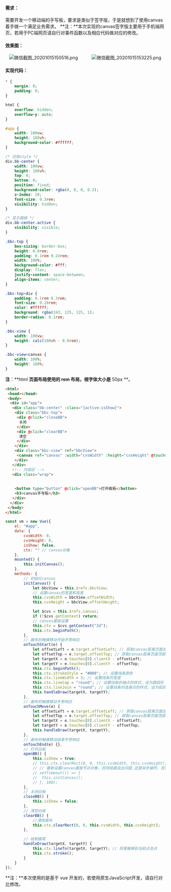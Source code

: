 #### 需求：
需要开发一个移动端的手写板，要求是类似于签字版，于是就想到了使用canvas着手做一个满足业务需求。
**注：**本次实现的canvas签字版主要用于手机端网页，若用于PC端网页请自行对事件函数以及相应代码做对应的修改。
#### 效果图：
    ![微信截图_20201015150516.png](https://cdn.nlark.com/yuque/0/2020/png/271255/1602748620784-7996ad20-90b0-4a61-a1f4-0880fc86aeca.png#align=left&display=inline&height=568&originHeight=568&originWidth=320&size=6188&status=done&style=stroke&width=320)           ![微信截图_20201015153225.png](https://cdn.nlark.com/yuque/0/2020/png/271255/1602748753688-6efe5e85-2137-4a86-9fd6-82a1c3962cf7.png#align=left&display=inline&height=568&originHeight=568&originWidth=320&size=11022&status=done&style=stroke&width=320)
#### 实现代码：
```css
* {
    margin: 0;
    padding: 0;
}

html {
    overflow: hidden;
    overflow-y: auto;
}

#app {
    width: 100vw;
    height: 100vh;
    background-color: #ffffff;
}

/* 白板style */
div.bb-center {
    width: 100vw;
    height: 100vh;
    top: 0;
    bottom: 0;
    position: fixed;
    background-color: rgba(0, 0, 0, 0.2);
    z-index: 10;
    font-size: 0.3rem;
    visibility: hidden;
}

/* 显示画板 */
div.bb-center.active {
    visibility: visible;
}

.bbc-top {
    box-sizing: border-box;
    height: 0.8rem;
    padding: 0.1rem 0.24rem;
    width: 100%;
    background-color: #fff;
    display: flex;
    justify-content: space-between;
    align-items: center;
}

.bbc-top>div {
    padding: 0.1rem 0.3rem;
    font-size: 0.28rem;
    color: #ffffff;
    background: rgba(243, 125, 125, 1);
    border-radius: 0.1rem;
}

.bbc-view {
    width: 100vw;
    height: calc(100vh - 0.8rem);
}

.bbc-view>canvas {
    width: 100%;
    height: 100%;
}
```
**注**：**html **页面布局使用的 **rem 布局**，根字体大小是** 50px **。
```html
<html>
 <head></head>
 <body>
  <div id="app"> 
   <div class="bb-center" :class="{active:isShow}"> 
    <div class="bbc-top"> 
     <div @click="closeBB">
      关闭
     </div> 
     <div @click="clearBB">
      清空
     </div> 
    </div> 
    <div class="bbc-view" ref="bbcView"> 
     <canvas ref="canvas" :width="cvsWidth" :height="cvsHeight" @touchstart="onTouchStart" @touchmove="onTouchMove" @touchend="onTouchEnd"></canvas> 
    </div> 
   </div> 
   <!-- 内容区 --> 
   <div class="wrap"> 
    
 
    <button type="button" @click="openBB">打开画板</button> 
    <h3>canvas手写板</h3> 
   </div>
  </div>
 </body>
</html>
```
```javascript
const vm = new Vue({
    el: "#app",
    data: {
        cvsWidth: 0,
        cvsHeight: 0,
        isShow: false,
        ctx: "" // canvas对象
    },
    mounted() {
        this.initCanvas();
    },
    methods: {
        // 初始化canvas
        initCanvas() {
            let bbcView = this.$refs.bbcView;
            // 设置canvas的宽度和高度
            this.cvsWidth = bbcView.offsetWidth;
            this.cvsHeight = bbcView.offsetHeight;

            let $cvs = this.$refs.canvas;
            if (!$cvs.getContext) return;
            // canvas基础设置
            this.ctx = $cvs.getContext("2d");
            this.ctx.beginPath();
        },
        // 画布的触摸移动开始手势响应
        onTouchStart(e) {
            let offsetLeft = e.target.offsetLeft; // 获取canvas距离页面左边的距离
            let offsetTop = e.target.offsetTop; // 获取canvas距离页面顶部的距离
            let targetX = e.touches[0].clientX - offsetLeft;
            let targetY = e.touches[0].clientY - offsetTop;
            this.ctx.beginPath();
            this.ctx.strokeStyle = "#000"; // 设置线条颜色
            this.ctx.lineWidth = 3; // 设置线条的宽度
            this.ctx.lineCap = "round"; // 设置线条的端点的样式，设为圆弧形
            this.ctx.lineJoin = "round"; // 设置线条的连接点的样式，设为弧形
            this.handleDraw(targetX, targetY);
        },
        // 画布的触摸移动手势响应
        onTouchMove(e) {
            let offsetLeft = e.target.offsetLeft; // 获取canvas距离页面左边的距离
            let offsetTop = e.target.offsetTop; // 获取canvas距离页面顶部的距离
            let targetX = e.touches[0].clientX - offsetLeft;
            let targetY = e.touches[0].clientY - offsetTop;
            this.handleDraw(targetX, targetY);
        },
        // 画布的触摸移动结束手势响应
        onTouchEnd(e) {},
        // 打开白板
        openBB() {
            this.isShow = true;
            // this.ctx.clearRect(0, 0, this.cvsWidth, this.cvsHeight);
            // // 重新设置canvas画板节点对象，否则绘画会出问题,这里异步操作，否则绘画有误
            // setTimeout(() => {
            // 	this.initCanvas();
            // }, 100);
        },
        // 关闭白板
        closeBB() {
            this.isShow = false;
        },
        // 清空白板
        clearBB() {
            //清除画布
            this.ctx.clearRect(0, 0, this.cvsWidth, this.cvsHeight);
        },

        // 绘制画笔
        handleDraw(targetX, targetY) {
            this.ctx.lineTo(targetX, targetY); // 将笔触移到当前点击点
            this.ctx.stroke();
        }
    }
});
```
**注：**本次使用的是基于 vue 开发的，若使用原生JavaScript开发，请自行对比修改。
